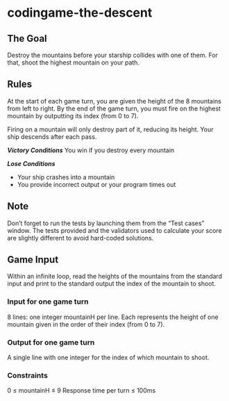 # codingame-the-descent

## The Goal
Destroy the mountains before your starship collides with one of them. For that, shoot the highest mountain on your path.

## Rules
At the start of each game turn, you are given the height of the 8 mountains from left to right.
By the end of the game turn, you must fire on the highest mountain by outputting its index (from 0 to 7).

Firing on a mountain will only destroy part of it, reducing its height. Your ship descends after each pass.  
 
___Victory Conditions___
You win if you destroy every mountain
 
___Lose Conditions___
* Your ship crashes into a mountain
* You provide incorrect output or your program times out

## Note
Don’t forget to run the tests by launching them from the “Test cases” window. The tests provided and the validators used to calculate your score are slightly different to avoid hard-coded solutions.

## Game Input
Within an infinite loop, read the heights of the mountains from the standard input and print to the standard output the index of the mountain to shoot.

### Input for one game turn
8 lines: one integer mountainH per line. Each represents the height of one mountain given in the order of their index (from 0 to 7).

### Output for one game turn
A single line with one integer for the index of which mountain to shoot.

### Constraints
0 ≤ mountainH ≤ 9
Response time per turn ≤ 100ms
